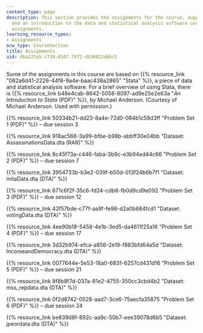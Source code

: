 ```yaml
---
content_type: page
description: This section provides the assignments for the course, supporting datasets,
  and an introduction to the data and statistical analysis software used for some
  assignments.
learning_resource_types:
- Assignments
ocw_type: CourseSection
title: Assignments
uid: d6a225a5-c730-d347-75f2-d530822d6bc5
---
```


Some of the assignments in this course are based on {{% resource_link "082a6d41-2226-44f8-9a4e-baac438a2865" "Stata" %}}, a piece of data and statistical analysis software. For a brief overview of using Stata, there is {{% resource_link b48e4cab-8642-5058-8097-ad9e25e2e63a "_An Introduction to Stata_ (PDF)" %}}, by Michael Anderson. (Courtesy of Michael Anderson. Used with permission.)

{{% resource_link 50334b21-dd23-8a4e-72d0-084b1c58d3ff "Problem Set 1 (PDF)" %}} – due session 3

{{% resource_link 918ac566-3a99-bfbe-b98b-abbff30e04bb "Dataset: AssassinationsData.dta (RAR)" %}}

{{% resource_link 8c45f73a-c446-faba-3b9c-e3b94ed44c66 "Problem Set 2 (PDF)" %}} – due session 7

{{% resource_link 3954733b-b3e2-039f-b50d-013f24b6b7f1 "Dataset: mitaData.dta (DTA)" %}}

{{% resource_link 671c6f2f-35c6-fd24-cdb8-fb0d9cd9e092 "Problem Set 3 (PDF)" %}} – due session 12

{{% resource_link 42f57bde-c77f-aa9f-fe96-d2a0b684fcd1 "Dataset: votingData.dta (DTA)" %}}

{{% resource_link 4ee90b18-5458-4e1b-3ed5-da4611f25a16 "Problem Set 4 (PDF)" %}} – due session 17

{{% resource_link 3d32b974-efca-a856-2e19-f883bfd64a5d "Dataset: IncomeandDemocracy.dta (DTA)" %}}

{{% resource_link 0077644e-5e53-18a0-6831-6257cd431d16 "Problem Set 5 (PDF)" %}} – due session 21

{{% resource_link 8f8b8f7d-037a-81e2-4755-350cc3cbd4b2 "Dataset: mss\_repdata.dta (DTA)" %}}

{{% resource_link 0f2d8742-0528-aad7-3ce6-75aecfa35875 "Problem Set 6 (PDF)" %}} – due session 24

{{% resource_link be839d8f-892c-aa9c-50b7-eee39078d6b5 "Dataset: jpeordata.dta (DTA)" %}}